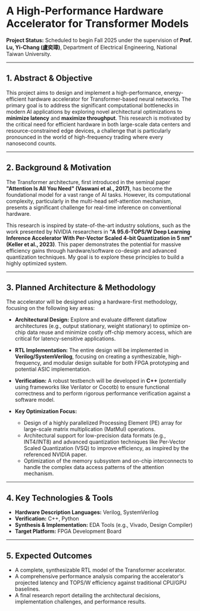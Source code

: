 # A High-Performance Hardware Accelerator for Transformer Models

**Project Status:** Scheduled to begin Fall 2025 under the supervision of **Prof. Lu, Yi-Chang (盧奕璋)**, Department of Electrical Engineering, National Taiwan University.

---

## 1. Abstract & Objective

This project aims to design and implement a high-performance, energy-efficient hardware accelerator for Transformer-based neural networks. The primary goal is to address the significant computational bottlenecks in modern AI applications by exploring novel architectural optimizations to **minimize latency** and **maximize throughput**. This research is motivated by the critical need for efficient hardware in both large-scale data centers and resource-constrained edge devices, a challenge that is particularly pronounced in the world of high-frequency trading where every nanosecond counts.

---

## 2. Background & Motivation

The Transformer architecture, first introduced in the seminal paper **"Attention Is All You Need" (Vaswani et al., 2017)**, has become the foundational model for a vast range of AI tasks. However, its computational complexity, particularly in the multi-head self-attention mechanism, presents a significant challenge for real-time inference on conventional hardware.

This research is inspired by state-of-the-art industry solutions, such as the work presented by NVIDIA researchers in **"A 95.6-TOPS/W Deep Learning Inference Accelerator With Per-Vector Scaled 4-bit Quantization in 5 nm" (Keller et al., 2023)**. This paper demonstrates the potential for massive efficiency gains through hardware/software co-design and advanced quantization techniques. My goal is to explore these principles to build a highly optimized system.

---

## 3. Planned Architecture & Methodology

The accelerator will be designed using a hardware-first methodology, focusing on the following key areas:

* **Architectural Design:** Explore and evaluate different dataflow architectures (e.g., output stationary, weight stationary) to optimize on-chip data reuse and minimize costly off-chip memory access, which are critical for latency-sensitive applications.

* **RTL Implementation:** The entire design will be implemented in **Verilog/SystemVerilog**, focusing on creating a synthesizable, high-frequency, and modular design suitable for both FPGA prototyping and potential ASIC implementation.

* **Verification:** A robust testbench will be developed in **C++** (potentially using frameworks like Verilator or Cocotb) to ensure functional correctness and to perform rigorous performance verification against a software model.

* **Key Optimization Focus:**
    * Design of a highly parallelized Processing Element (PE) array for large-scale matrix multiplication (MatMul) operations.
    * Architectural support for low-precision data formats (e.g., INT4/INT8) and advanced quantization techniques like Per-Vector Scaled Quantization (VSQ) to improve efficiency, as inspired by the referenced NVIDIA paper.
    * Optimization of the memory subsystem and on-chip interconnects to handle the complex data access patterns of the attention mechanism.

---

## 4. Key Technologies & Tools

* **Hardware Description Languages:** Verilog, SystemVerilog
* **Verification:** C++, Python
* **Synthesis & Implementation:** EDA Tools (e.g., Vivado, Design Compiler)
* **Target Platform:** FPGA Development Board

---

## 5. Expected Outcomes

* A complete, synthesizable RTL model of the Transformer accelerator.
* A comprehensive performance analysis comparing the accelerator's projected latency and TOPS/W efficiency against traditional CPU/GPU baselines.
* A final research report detailing the architectural decisions, implementation challenges, and performance results.
